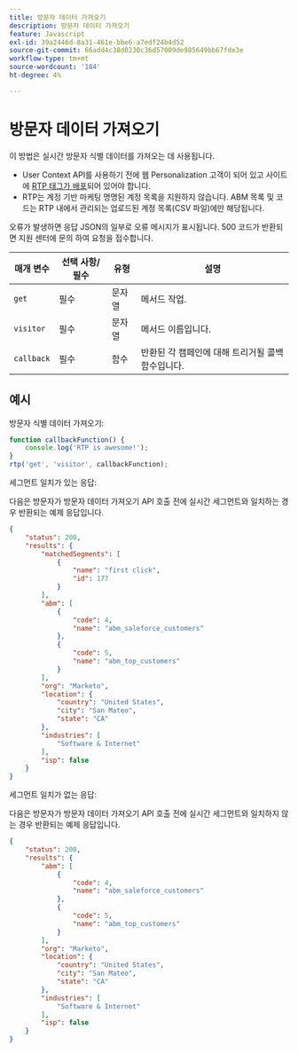 ```yaml
---
title: 방문자 데이터 가져오기
description: 방문자 데이터 가져오기
feature: Javascript
exl-id: 39a2446d-8a31-461e-bbe6-a7edf24b4d52
source-git-commit: 66add4c38d0230c36d57009de985649bb67fde3e
workflow-type: tm+mt
source-wordcount: '184'
ht-degree: 4%

---
```


# 방문자 데이터 가져오기

이 방법은 실시간 방문자 식별 데이터를 가져오는 데 사용됩니다.

- User Context API를 사용하기 전에 웹 Personalization 고객이 되어 있고 사이트에 [RTP 태그가 배포](https://experienceleague.adobe.com/en/docs/marketo/using/product-docs/web-personalization/rtp-tag-implementation/deploy-the-rtp-javascript)되어 있어야 합니다.
- RTP는 계정 기반 마케팅 명명된 계정 목록을 지원하지 않습니다. ABM 목록 및 코드는 RTP 내에서 관리되는 업로드된 계정 목록(CSV 파일)에만 해당됩니다.

오류가 발생하면 응답 JSON의 일부로 오류 메시지가 표시됩니다. 500 코드가 반환되면 지원 센터에 문의 하여 요청을 접수합니다.

| 매개 변수 | 선택 사항/필수 | 유형 | 설명 |
|---|---|---|---|
| `get` | 필수 | 문자열 | 메서드 작업. |
| `visitor` | 필수 | 문자열 | 메서드 이름입니다. |
| `callback` | 필수 | 함수 | 반환된 각 캠페인에 대해 트리거될 콜백 함수입니다. |

## 예시

방문자 식별 데이터 가져오기:

```javascript
function callbackFunction() {
    console.log('RTP is awesome!');
}
rtp('get', 'visitor', callbackFunction);
```

세그먼트 일치가 있는 응답:

다음은 방문자가 방문자 데이터 가져오기 API 호출 전에 실시간 세그먼트와 일치하는 경우 반환되는 예제 응답입니다.

```json
{
    "status": 200,
    "results": {
        "matchedSegments": [
            {
                "name": "first click",
                "id": 177
            }
        ],
        "abm": [
            {
                "code": 4,
                "name": "abm_saleforce_customers"
            },
            {
                "code": 5,
                "name": "abm_top_customers"
            }
        ],
        "org": "Marketo",
        "location": {
            "country": "United States",
            "city": "San Mateo",
            "state": "CA"
        },
        "industries": [
            "Software & Internet"
        ],
        "isp": false
    }
}
```

세그먼트 일치가 없는 응답:

다음은 방문자가 방문자 데이터 가져오기 API 호출 전에 실시간 세그먼트와 일치하지 않는 경우 반환되는 예제 응답입니다.

```json
{
    "status": 200,
    "results": {
        "abm": [
            {
                "code": 4,
                "name": "abm_saleforce_customers"
            },
            {
                "code": 5,
                "name": "abm_top_customers"
            }
        ],
        "org": "Marketo",
        "location": {
            "country": "United States",
            "city": "San Mateo",
            "state": "CA"
        },
        "industries": [
            "Software & Internet"
        ],
        "isp": false
    }
}
```
